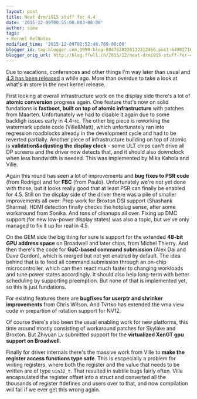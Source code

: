 ```yaml
---
layout: post
title: Neat drm/i915 stuff for 4.4
date: '2015-12-09T00:55:00.003-08:00'
author: sima
tags: 
- Kernel RelNotes
modified_time: '2015-12-09T02:52:48.769-08:00'
blogger_id: tag:blogger.com,1999:blog-8047628228132312466.post-64982716988550007
blogger_orig_url: http://blog.ffwll.ch/2015/12/neat-drmi915-stuff-for-44.html
---
```


Due to vacations, conferences and other things I'm way later than usual and [4.3
has been released](/2015/09/neat-drmi915-stuff-for-43.html)
a while ago. More than overdue to take a look at what's in store in the next
kernel release.

<!--more-->

First looking at overall infrastructure work on the display side there's a lot of <b>atomic conversion</b> progress again. One feature that's now on solid fundations is <b>fastboot, built on top of atomic infrastructure</b> with patches from Maarten. Unfortunately we had to disable it again due to some backligh issues early in 4.4-rc. The other big piece is reworking the watermark update code (Ville&amp;Matt), which unfortunately ran into regression roadblocks already in the development cycle and had to be reverted partially. Another piece of infrastructure building on top of atomic is <b>validation&amp;adjusting the display clock</b> - some ULT chips can't drive all DP screens and the driver now detects that, and it should also downclock when less bandwidth is needed. This was implemented by Mika Kahola and Ville.



Again this round has seen a lot of improvements and <b>bug fixes to PSR code</b> (from Rodrigo) and for <b>FBC</b> (from Paulo). Unfortunately we're not yet done with those, but it looks really good that at least PSR can finally be enabled for 4.5. Still on the display side of the driver there was a pile of smaller improvements all over: Prep work for Broxton DSI support (Shashank Sharma). HDMI detection finally checks the hotplug sense, after some workaround from Sonika. And tons of cleanups all over. Fixing up DMC support (for new low-power display states) was also a topic, but we've only managed to fix it up for real in 4.5.



On the GEM side the big thing for sure is support for the extended <b>48-bit GPU address space</b> on Broadwell and later chips, from Michel Thierry. And then there's the code for <b>GuC-based command submission</b> (Alex Dai and Dave Gordon), which is merged but not yet enabled by default. The idea behind that is to feed all command submission through an on-chip microcontroller, which can then react much faster to changing workloads and tune power states accordingly. It should also help long-term with better scheduling by supporting preemption. But none of that is implemented yet, so this is just fundations.



For existing features there are <b>bugfixes for userptr and shrinker improvements</b> from Chris Wilson. And Tvrtko has extended the vma view code in prepartion of rotation support for NV12.



Of course there's also been the usual enabling work for new platforms, this time around mostly consisting of workaround patches for Skylake and Broxton. But Zhiyuan Lv submitted support for the <b>virtualized XenGT gpu support on Broadwell</b>.



Finally for driver internals there's the massive work from Ville to <b>make the register access functions type safe</b>. This is escpecially a problem for writing registers, where both the register and the value that needs to be written are of type <code>uin32_t</code>. That resulted in subtile bugs fairly often. Ville encapsulated the register offset into a struct and converted all the thousands of register #defines and users over to that, and now compilation will fail if we ever get this wrong again.
